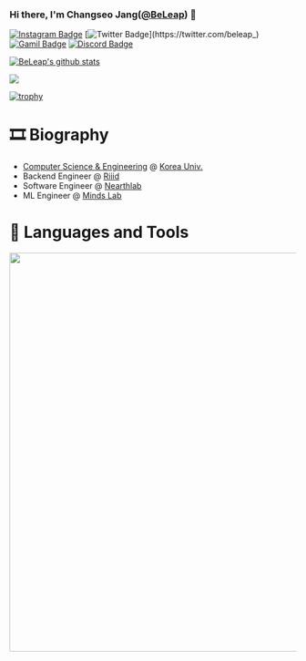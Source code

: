 ### Hi there, I'm Changseo Jang([@BeLeap](https://github.com/BeLeap)) 👋

[![Instagram Badge](https://img.shields.io/badge/instagram-c13584?style=flat-square&logo=instagram&logoColor=white&link=https://www.instagram.com/jang_chang_seo)](https://www.instagram.com/jang_chang_seo)
[![Twitter Badge](https://img.shields.io/badge/twitter-1da1f2?style=flat-square&logo=twitter&logoColor=white&link=https://twitter.com/beleap_)](https://twitter.com/beleap_)
[![Gamil Badge](https://img.shields.io/badge/mail-8b89cc?style=flat-square&logo=protonmail&logoColor=white&link=mailto:beleap@beleap.codes)](mailto:beleap@beleap.codes)
[![Discord Badge](https://img.shields.io/badge/Discord-BeLeap%231012-7289d9?style=flat-square&logo=Discord&logoColor=white)](https://discord.com/users/540435382853173280)

[![BeLeap's github stats](https://github-readme-stats.vercel.app/api?username=BeLeap&count_private=true&show_icons=true)](https://github.com/BeLeap)

<a href="https://opgc.me/#/users/BeLeap" target="_blank"><img src="https://api.opgc.me/githubs/users/BeLeap/tag/?theme=basic" /></a>

[![trophy](https://github-profile-trophy.vercel.app/?username=BeLeap&margin-w=17&margin-h=15&column=4)](https://github.com/ryo-ma/github-profile-trophy)

# 🎞 Biography

- [Computer Science & Engineering](https://cs.korea.edu) @ [Korea Univ.](https://korea.edu)
- Backend Engineer @ [Riiid](https://company.riiid.co)
- Software Engineer @ [Nearthlab](https://www.nearthlab.com/)
- ML Engineer @ [Minds Lab](https://mindslab.ai:8080/en/company)

# 🧰 Languages and Tools

<img width="700rem" src=https://wakatime.com/share/@BeLeap/bf8d096d-891a-4ea9-9de1-603a25e3f1c6.svg></img>
